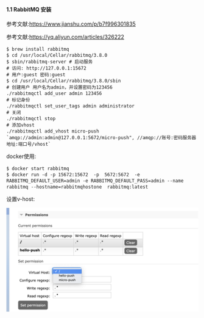 #### 1.1 RabbitMQ 安装

参考文献:https://www.jianshu.com/p/b7f996301835

参考文献:https://yq.aliyun.com/articles/326222

```shell
$ brew install rabbitmq
$ cd /usr/local/Cellar/rabbitmq/3.8.0
$ sbin/rabbitmq-server # 启动服务
# 访问: http://127.0.0.1:15672
# 用户:guest 密码:guest
$ cd /usr/local/Cellar/rabbitmq/3.8.0/sbin
# 创建用户 用户名为admin，并设置密码为123456
./rabbitmqctl add_user admin 123456
# 标记身份
./rabbitmqctl set_user_tags admin administrator
# 关闭
./rabbitmqctl stop
# 添加vhost 
./rabbitmqctl add_vhost micro-push
`amqp://admin:admin@127.0.0.1:5672/micro-push", //amqp://账号:密码服务器地址:端口号/vhost`
```

docker使用:

```shell
$ docker start rabbitmq
$ docker run -d -p 15672:15672  -p  5672:5672  -e RABBITMQ_DEFAULT_USER=admin -e RABBITMQ_DEFAULT_PASS=admin --name rabbitmq --hostname=rabbitmqhostone  rabbitmq:latest
```

设置v-host:

![image-20200122193327965](image-20200122193327965.png)

